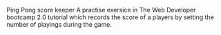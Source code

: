 Ping Pong score keeper
A practise exersice in The Web Developer bootcamp 2.0 tutorial which records the score of a players by setting the number of playings during the game. 